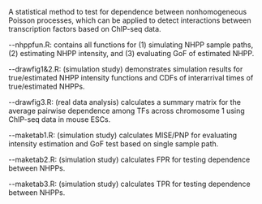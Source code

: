 A statistical method to test for dependence between nonhomogeneous Poisson processes, which can be applied to detect interactions between transcription factors based on ChIP-seq data.

--nhppfun.R: contains all functions for (1) simulating NHPP sample paths, (2) estimating NHPP intensity, and (3) evaluating GoF of estimated NHPP.

--drawfig1&2.R: (simulation study) demonstrates simulation results for true/estimated NHPP intensity functions and CDFs of interarrival times of true/estimated NHPPs.

--drawfig3.R: (real data analysis) calculates a summary matrix for the average pairwise dependence among TFs across chromosome 1 using ChIP-seq data in mouse ESCs.

--maketab1.R: (simulation study) calculates MISE/PNP for evaluating intensity estimation and GoF test based on single sample path.

--maketab2.R: (simulation study) calculates FPR for testing dependence between NHPPs.

--maketab3.R: (simulation study) calculates TPR for testing dependence between NHPPs.
